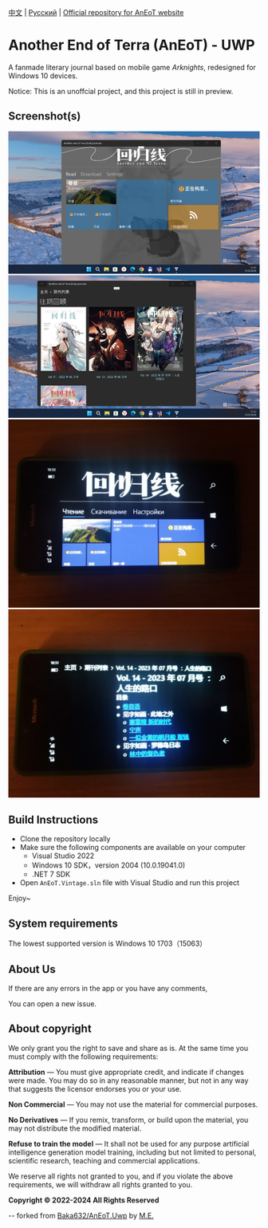 [中文](README_CN.md) | [Русский](README_RU.md) | [Official repository for AnEoT website](https://github.com/TCA-Arknights/aneot)

# Another End of Terra (AnEoT) - UWP

A fanmade literary journal based on mobile game *Arknights*, redesigned for Windows 10 devices.

Notice: This is an unoffcial project, and this project is still in preview.

## Screenshot(s)
![Desktop](images/screenshot01.png)
![Desktop](images/screenshot02.png)
![Mobile](images/screenshot03.png)
![Mobile](images/screenshot04.png)

## Build Instructions

- Clone the repository locally
- Make sure the following components are available on your computer
    - Visual Studio 2022
    - Windows 10 SDK，version 2004 (10.0.19041.0)
    - .NET 7 SDK
- Open ```AnEoT.Vintage.sln``` file with Visual Studio and run this project

Enjoy~

## System requirements
The lowest supported version is Windows 10 1703（15063）

## About Us

If there are any errors in the app or you have any comments,

You can open a new issue.

<!-- This is not an official project yet, so we remove the following notice temporarily -->

<!--
If you would like to join us,

Please use the email address [TCA_doc@163.com](mailto:TCA_doc@163.com) Contact us.

*Note that for security reasons we do not accept submissions from non-collaborators*
-->

## About copyright

We only grant you the right to save and share as is. At the same time you must comply with the following requirements:

**Attribution** — You must give appropriate credit, and indicate if changes were made. You may do so in any reasonable manner, but not in any way that suggests the licensor endorses you or your use.

**Non Commercial** — You may not use the material for commercial purposes.

**No Derivatives** — If you remix, transform, or build upon the material, you may not distribute the modified material.

**Refuse to train the model** — It shall not be used for any purpose artificial intelligence generation model training, including but not limited to personal, scientific research, teaching and commercial applications.

We reserve all rights not granted to you, and if you violate the above requirements, we will withdraw all rights granted to you.

**Copyright © 2022-2024 All Rights Reserved**

-- forked from [Baka632/AnEoT.Uwp](https://github.com/Baka632/AnEoT.Uwp) by [M.E.](https://github.com/mediaexplorer74) 